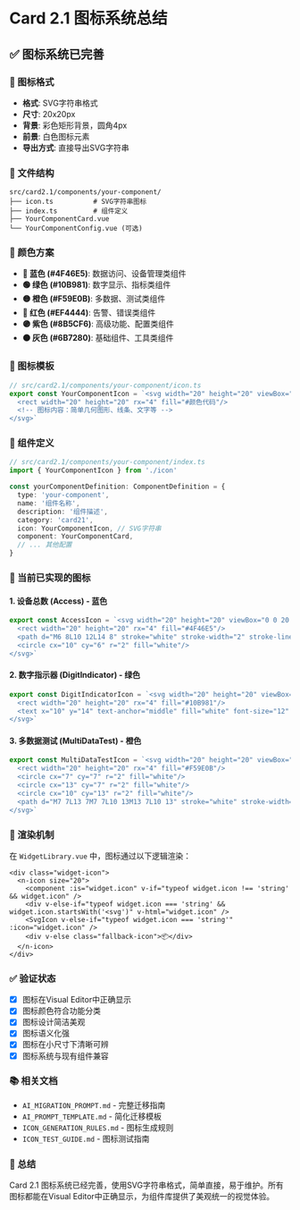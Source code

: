 # Card 2.1 图标系统总结

## ✅ 图标系统已完善

### 🎨 图标格式
- **格式**: SVG字符串格式
- **尺寸**: 20x20px
- **背景**: 彩色矩形背景，圆角4px
- **前景**: 白色图标元素
- **导出方式**: 直接导出SVG字符串

### 📁 文件结构
```
src/card2.1/components/your-component/
├── icon.ts          # SVG字符串图标
├── index.ts         # 组件定义
├── YourComponentCard.vue
└── YourComponentConfig.vue (可选)
```

### 🎯 颜色方案
- **🔵 蓝色 (#4F46E5)**: 数据访问、设备管理类组件
- **🟢 绿色 (#10B981)**: 数字显示、指标类组件
- **🟡 橙色 (#F59E0B)**: 多数据、测试类组件
- **🔴 红色 (#EF4444)**: 告警、错误类组件
- **🟣 紫色 (#8B5CF6)**: 高级功能、配置类组件
- **⚫ 灰色 (#6B7280)**: 基础组件、工具类组件

### 📝 图标模板
```typescript
// src/card2.1/components/your-component/icon.ts
export const YourComponentIcon = `<svg width="20" height="20" viewBox="0 0 20 20" fill="none" xmlns="http://www.w3.org/2000/svg">
  <rect width="20" height="20" rx="4" fill="#颜色代码"/>
  <!-- 图标内容：简单几何图形、线条、文字等 -->
</svg>`
```

### 🔧 组件定义
```typescript
// src/card2.1/components/your-component/index.ts
import { YourComponentIcon } from './icon'

const yourComponentDefinition: ComponentDefinition = {
  type: 'your-component',
  name: '组件名称',
  description: '组件描述',
  category: 'card21',
  icon: YourComponentIcon, // SVG字符串
  component: YourComponentCard,
  // ... 其他配置
}
```

### 🎨 当前已实现的图标

#### 1. 设备总数 (Access) - 蓝色
```typescript
export const AccessIcon = `<svg width="20" height="20" viewBox="0 0 20 20" fill="none" xmlns="http://www.w3.org/2000/svg">
  <rect width="20" height="20" rx="4" fill="#4F46E5"/>
  <path d="M6 8L10 12L14 8" stroke="white" stroke-width="2" stroke-linecap="round" stroke-linejoin="round"/>
  <circle cx="10" cy="6" r="2" fill="white"/>
</svg>`
```

#### 2. 数字指示器 (DigitIndicator) - 绿色
```typescript
export const DigitIndicatorIcon = `<svg width="20" height="20" viewBox="0 0 20 20" fill="none" xmlns="http://www.w3.org/2000/svg">
  <rect width="20" height="20" rx="4" fill="#10B981"/>
  <text x="10" y="14" text-anchor="middle" fill="white" font-size="12" font-weight="bold">123</text>
</svg>`
```

#### 3. 多数据测试 (MultiDataTest) - 橙色
```typescript
export const MultiDataTestIcon = `<svg width="20" height="20" viewBox="0 0 20 20" fill="none" xmlns="http://www.w3.org/2000/svg">
  <rect width="20" height="20" rx="4" fill="#F59E0B"/>
  <circle cx="7" cy="7" r="2" fill="white"/>
  <circle cx="13" cy="7" r="2" fill="white"/>
  <circle cx="10" cy="13" r="2" fill="white"/>
  <path d="M7 7L13 7M7 7L10 13M13 7L10 13" stroke="white" stroke-width="1.5" stroke-linecap="round"/>
</svg>`
```

### 🚀 渲染机制
在 `WidgetLibrary.vue` 中，图标通过以下逻辑渲染：
```vue
<div class="widget-icon">
  <n-icon size="20">
    <component :is="widget.icon" v-if="typeof widget.icon !== 'string' && widget.icon" />
    <div v-else-if="typeof widget.icon === 'string' && widget.icon.startsWith('<svg')" v-html="widget.icon" />
    <SvgIcon v-else-if="typeof widget.icon === 'string'" :icon="widget.icon" />
    <div v-else class="fallback-icon">📦</div>
  </n-icon>
</div>
```

### ✅ 验证状态
- [x] 图标在Visual Editor中正确显示
- [x] 图标颜色符合功能分类
- [x] 图标设计简洁美观
- [x] 图标语义化强
- [x] 图标在小尺寸下清晰可辨
- [x] 图标系统与现有组件兼容

### 📚 相关文档
- `AI_MIGRATION_PROMPT.md` - 完整迁移指南
- `AI_PROMPT_TEMPLATE.md` - 简化迁移模板
- `ICON_GENERATION_RULES.md` - 图标生成规则
- `ICON_TEST_GUIDE.md` - 图标测试指南

### 🎉 总结
Card 2.1 图标系统已经完善，使用SVG字符串格式，简单直接，易于维护。所有图标都能在Visual Editor中正确显示，为组件库提供了美观统一的视觉体验。 